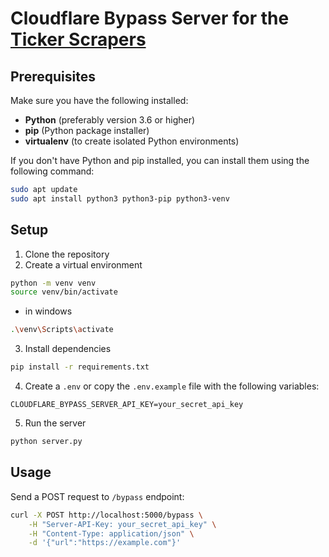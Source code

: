 # Cloudflare Bypass Server for the [Ticker Scrapers](https://github.com/dhextras/ticker_scraper)

## Prerequisites

Make sure you have the following installed:

- **Python** (preferably version 3.6 or higher)
- **pip** (Python package installer)
- **virtualenv** (to create isolated Python environments)

If you don't have Python and pip installed, you can install them using the following command:

```bash
sudo apt update
sudo apt install python3 python3-pip python3-venv
```

## Setup

1. Clone the repository
2. Create a virtual environment
```bash
python -m venv venv
source venv/bin/activate
```

- in windows
```bash
.\venv\Scripts\activate
```

3. Install dependencies
```bash
pip install -r requirements.txt
```

4. Create a `.env` or copy the `.env.example` file with the following variables:
```
CLOUDFLARE_BYPASS_SERVER_API_KEY=your_secret_api_key
```

5. Run the server
```bash
python server.py
```

## Usage

Send a POST request to `/bypass` endpoint:
```bash
curl -X POST http://localhost:5000/bypass \
    -H "Server-API-Key: your_secret_api_key" \
    -H "Content-Type: application/json" \
    -d '{"url":"https://example.com"}'
```

